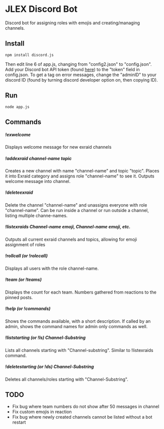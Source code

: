 JLEX Discord Bot
====================
Discord bot for assigning roles with emojis and creating/managing channels.

## Install
```
npm install discord.js
```
Then edit line 6 of app.js, changing from "config2.json" to "config.json".
Add your Discord bot API token (found [here](https://discordapp.com/developers/applications/me)) to the "token" field in config.json.
To get a tag on error messages, change the "adminID" to your discord ID (found by turning discord developer option on, then copying ID).
## Run
```
node app.js
```

## Commands

##### !exwelcome
Displays welcome message for new exraid channels

##### !addexraid channel-name topic
Creates a new channel with name "channel-name" and topic "topic". Places it into Exraid category and assigns role "channel-name" to see it. Outputs welcome message into channel.

##### !deleteexraid
Delete the channel "channel-name" and unassigns everyone with role "channel-name". Can be run inside a channel or run outside a channel, listing multiple channe-names.

##### !listexraids Channel-name emoji, Channel-name emoji, etc. 
Outputs all current exraid channels and topics, allowing for emoji assignment of roles

##### !rollcall (or !rolecall)
Displays all users with the role channel-name.

##### !team (or !teams)
Displays the count for each team. Numbers gathered from reactions to the pinned posts.

##### !help (or !commands)
Shows the commands available, with a short description. If called by an admin, shows the command names for admin only commands as well.

##### !liststarting (or !ls) Channel-Substring
Lists all channels starting with "Channel-substring". Similar to !listexraids command.

##### !deletestarting (or !ds) Channel-Substring
Deletes all channels/roles starting with "Channel-Substring".

## TODO
* Fix bug where team numbers do not show after 50 messages in channel
* Fix custom emojis in reaction
* Fix bug where newly created channels cannot be listed without a bot restart
